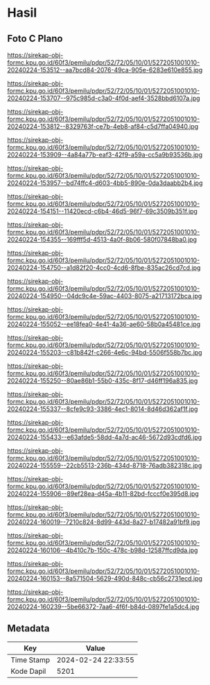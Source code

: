 # Hasil

## Foto C Plano

https://sirekap-obj-formc.kpu.go.id/60f3/pemilu/pdpr/52/72/05/10/01/5272051001010-20240224-153512--aa7bcd84-2076-49ca-905e-6283e610e855.jpg

https://sirekap-obj-formc.kpu.go.id/60f3/pemilu/pdpr/52/72/05/10/01/5272051001010-20240224-153707--975c985d-c3a0-4f0d-aef4-3528bbd6107a.jpg

https://sirekap-obj-formc.kpu.go.id/60f3/pemilu/pdpr/52/72/05/10/01/5272051001010-20240224-153812--8329763f-ce7b-4eb8-af84-c5d7ffa04940.jpg

https://sirekap-obj-formc.kpu.go.id/60f3/pemilu/pdpr/52/72/05/10/01/5272051001010-20240224-153909--4a84a77b-eaf3-42f9-a59a-cc5a9b93536b.jpg

https://sirekap-obj-formc.kpu.go.id/60f3/pemilu/pdpr/52/72/05/10/01/5272051001010-20240224-153957--bd74ffc4-d603-4bb5-890e-0da3daabb2b4.jpg

https://sirekap-obj-formc.kpu.go.id/60f3/pemilu/pdpr/52/72/05/10/01/5272051001010-20240224-154151--11420ecd-c6b4-46d5-96f7-69c3509b351f.jpg

https://sirekap-obj-formc.kpu.go.id/60f3/pemilu/pdpr/52/72/05/10/01/5272051001010-20240224-154355--169fff5d-4513-4a0f-8b06-580f07848ba0.jpg

https://sirekap-obj-formc.kpu.go.id/60f3/pemilu/pdpr/52/72/05/10/01/5272051001010-20240224-154750--a1d82f20-4cc0-4cd6-8fbe-835ac26cd7cd.jpg

https://sirekap-obj-formc.kpu.go.id/60f3/pemilu/pdpr/52/72/05/10/01/5272051001010-20240224-154950--04dc9c4e-59ac-4403-8075-a21713172bca.jpg

https://sirekap-obj-formc.kpu.go.id/60f3/pemilu/pdpr/52/72/05/10/01/5272051001010-20240224-155052--ee18fea0-4e41-4a36-ae60-58b0a45481ce.jpg

https://sirekap-obj-formc.kpu.go.id/60f3/pemilu/pdpr/52/72/05/10/01/5272051001010-20240224-155203--c81b842f-c266-4e6c-94bd-5506f558b7bc.jpg

https://sirekap-obj-formc.kpu.go.id/60f3/pemilu/pdpr/52/72/05/10/01/5272051001010-20240224-155250--80ae86b1-55b0-435c-8f17-d46ff196a835.jpg

https://sirekap-obj-formc.kpu.go.id/60f3/pemilu/pdpr/52/72/05/10/01/5272051001010-20240224-155337--8cfe9c93-3386-4ec1-8014-8d46d362af1f.jpg

https://sirekap-obj-formc.kpu.go.id/60f3/pemilu/pdpr/52/72/05/10/01/5272051001010-20240224-155433--e63afde5-58dd-4a7d-ac46-5672d93cdfd6.jpg

https://sirekap-obj-formc.kpu.go.id/60f3/pemilu/pdpr/52/72/05/10/01/5272051001010-20240224-155559--22cb5513-236b-434d-8718-76adb382318c.jpg

https://sirekap-obj-formc.kpu.go.id/60f3/pemilu/pdpr/52/72/05/10/01/5272051001010-20240224-155906--89ef28ea-d45a-4b11-82bd-fcccf0e395d8.jpg

https://sirekap-obj-formc.kpu.go.id/60f3/pemilu/pdpr/52/72/05/10/01/5272051001010-20240224-160019--7210c824-8d99-443d-8a27-b17482a91bf9.jpg

https://sirekap-obj-formc.kpu.go.id/60f3/pemilu/pdpr/52/72/05/10/01/5272051001010-20240224-160106--4b410c7b-150c-478c-b98d-12587ffcd9da.jpg

https://sirekap-obj-formc.kpu.go.id/60f3/pemilu/pdpr/52/72/05/10/01/5272051001010-20240224-160153--8a571504-5629-490d-848c-cb56c2731ecd.jpg

https://sirekap-obj-formc.kpu.go.id/60f3/pemilu/pdpr/52/72/05/10/01/5272051001010-20240224-160239--5be66372-7aa6-4f6f-b84d-0897fe1a5dc4.jpg


## Metadata

| Key        | Value               |
| ---------- | ------------------- |
| Time Stamp | 2024-02-24 22:33:55 |
| Kode Dapil | 5201                |



